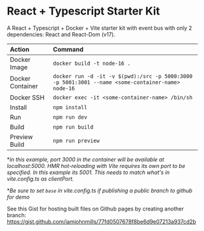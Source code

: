 # React + Typescript Starter Kit

A React + Typescript + Docker + Vite starter kit with event bus with only 2 dependencies: React and React-Dom (v17).

Action | Command
:--- | :---
Docker Image | `docker build -t node-16 .`
Docker Container | `docker run -d -it -v $(pwd):/src -p 5000:3000 -p 5001:3001 --name <some-container-name> node-16`
Docker SSH | `docker exec -it <some-container-name> /bin/sh`
Install | `npm install`
Run | `npm run dev`
Build |`npm run build`
Preview Build |`npm run preview`

**In this example, port 3000 in the container will be available at localhost:5000. HMR hot-reloading with Vite requires its own port to be specified. In this example its 5001. This needs to match what's in vite.config.ts as clientPort.*

**Be sure to set `base` in vite.config.ts if publishing a public branch to github for demo*

See this Gist for hosting built files on Github pages by creating another branch: https://gist.github.com/iamjohnmills/77fd0507678f8be6d9e07213a937cd2b
